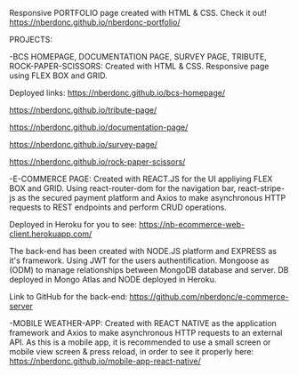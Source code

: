 Responsive PORTFOLIO page created with HTML & CSS. Check it out! https://nberdonc.github.io/nberdonc-portfolio/

PROJECTS:

-BCS HOMEPAGE, DOCUMENTATION PAGE, SURVEY PAGE, TRIBUTE, ROCK-PAPER-SCISSORS: Created with HTML & CSS. Responsive page using FLEX BOX and GRID.

Deployed links:
https://nberdonc.github.io/bcs-homepage/

https://nberdonc.github.io/tribute-page/

https://nberdonc.github.io/documentation-page/

https://nberdonc.github.io/survey-page/

https://nberdonc.github.io/rock-paper-scissors/

-E-COMMERCE PAGE: Created with REACT.JS for the UI appliying FLEX BOX and GRID.
Using react-router-dom for the navigation bar, react-stripe-js as the secured payment platform and Axios to make asynchronous HTTP requests to REST endpoints and perform CRUD operations.

Deployed in Heroku for you to see: https://nb-ecommerce-web-client.herokuapp.com/

The back-end has been created with NODE.JS platform and EXPRESS as it's framework.
Using JWT for the users authentification.
Mongoose as (ODM) to manage relationships between MongoDB database and server.
DB deployed in Mongo Atlas and NODE deployed in Heroku.

Link to GitHub for the back-end: https://github.com/nberdonc/e-commerce-server

-MOBILE WEATHER-APP: 
Created with REACT NATIVE as the application framework and Axios to make asynchronous HTTP requests to an external API.
As this is a mobile app, it is recommended to use a small screen or mobile view screen & press reload, in order to see it properly here: https://nberdonc.github.io/mobile-app-react-native/


